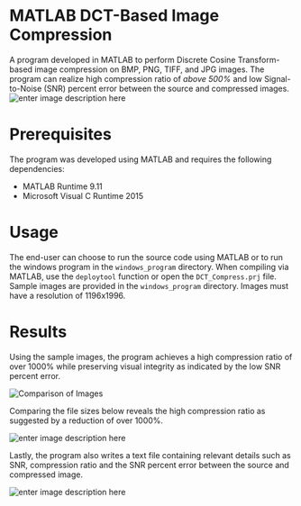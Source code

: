 # MATLAB DCT-Based Image Compression
A program developed in MATLAB to perform Discrete Cosine Transform-based image compression on BMP, PNG, TIFF, and JPG images. The program can realize high compression ratio of *above 500%* and low Signal-to-Noise (SNR) percent error between the source and compressed images.
![enter image description here](https://i.imgur.com/1322Grc.png)  
# Prerequisites
The program was developed using MATLAB and requires the following dependencies:

 - MATLAB Runtime 9.11
 - Microsoft Visual C Runtime 2015
# Usage
The end-user can choose to run the source code using MATLAB or to run the windows program in the `windows_program` directory. When compiling via MATLAB, use the `deploytool` function or open the `DCT_Compress.prj` file. Sample images are provided in the `windows_program` directory. Images must have a resolution of 1196x1996.
# Results
Using the sample images, the program achieves a high compression ratio of over 1000% while preserving visual integrity as indicated by the low SNR percent error.

![Comparison of Images](https://i.imgur.com/mGGB6Ac.png)

Comparing the file sizes below reveals the high compression ratio as suggested by a reduction of over 1000%.

![enter image description here](https://i.imgur.com/c28wXuL.png)

Lastly, the program also writes a text file containing relevant details such as SNR, compression ratio and the SNR percent error between the source and compressed image.

![enter image description here](https://i.imgur.com/dGU0W38.png)

